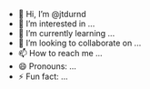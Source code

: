 - 👋 Hi, I’m @jtdurnd
- 👀 I’m interested in ...
- 🌱 I’m currently learning ...
- 💞️ I’m looking to collaborate on ...
- 📫 How to reach me ...
- 😄 Pronouns: ...
- ⚡ Fun fact: ...

<!---
jtdurnd/jtdurnd is a ✨ special ✨ repository because its `README.md` (this file) appears on your GitHub profile.
You can click the Preview link to take a look at your changes.
--->
